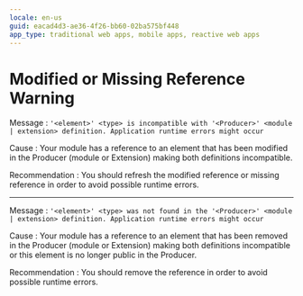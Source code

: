 ```yaml
---
locale: en-us
guid: eacad4d3-ae36-4f26-bb60-02ba575bf448
app_type: traditional web apps, mobile apps, reactive web apps
---
```


# Modified or Missing Reference Warning

Message
:   `'<element>' <type> is incompatible with '<Producer>' <module | extension> definition. Application runtime errors might occur`

Cause
:   Your module has a reference to an element that has been modified in the Producer (module or Extension) making both definitions incompatible.

Recommendation
:   You should refresh the modified reference or missing reference in order to avoid possible runtime errors.

---

Message
:   `'<element>' <type> was not found in the '<Producer>' <module | extension> definition. Application runtime errors might occur`

Cause
:   Your module has a reference to an element that has been removed in the Producer (module or Extension) making both definitions incompatible or this element is no longer public in the Producer.

Recommendation
:   You should remove the reference in order to avoid possible runtime errors.
